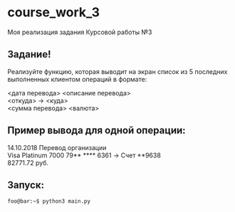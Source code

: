 # course_work_3
Моя реализация задания Курсовой работы №3

## Задание!

Реализуйте функцию, которая выводит на экран список из 5 последних выполненных клиентом операций в формате:

<дата перевода> <описание перевода>\
<откуда> -> <куда>\
<сумма перевода> <валюта>
## Пример вывода для одной операции:
14.10.2018 Перевод организации\
Visa Platinum 7000 79** **** 6361 -> Счет **9638\
82771.72 руб.

## Запуск: 
```console
foo@bar:~$ python3 main.py
```
